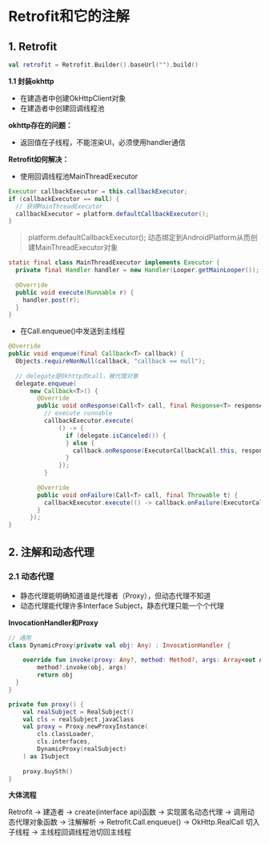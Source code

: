 # Retrofit和它的注解

## 1. Retrofit

```kotlin
val retrofit = Retrofit.Builder().baseUrl("").build()
```

**1.1 封装okhttp**

- 在建造者中创建OkHttpClient对象
- 在建造者中创建回调线程池

**okhttp存在的问题：**

- 返回值在子线程，不能渲染UI，必须使用handler通信

**Retrofit如何解决：**

- 使用回调线程池MainThreadExecutor

```java
Executor callbackExecutor = this.callbackExecutor;  
if (callbackExecutor == null) {  
  // 获得MainThreadExecutor
  callbackExecutor = platform.defaultCallbackExecutor();  
}
```
> platform.defaultCallbackExecutor();  动态绑定到AndroidPlatform从而创建MainThreadExecutor对象

```java
static final class MainThreadExecutor implements Executor {  
  private final Handler handler = new Handler(Looper.getMainLooper());  
  
  @Override  
  public void execute(Runnable r) {  
    handler.post(r);  
  }  
}
```
- 在Call.enqueue()中发送到主线程

```java
@Override
public void enqueue(final Callback<T> callback) {  
  Objects.requireNonNull(callback, "callback == null");  
  
  // delegate是Okhttp的call，被代理对象
  delegate.enqueue(  
      new Callback<T>() {  
        @Override  
		public void onResponse(Call<T> call, final Response<T> response) {  
		  // execute runnable
          callbackExecutor.execute(  
              () -> {  
                if (delegate.isCanceled()) {  
				} else {  
                  callback.onResponse(ExecutorCallbackCall.this, response);  
				}  
              });  
		  }  
  
        @Override  
	    public void onFailure(Call<T> call, final Throwable t) {  
          callbackExecutor.execute(() -> callback.onFailure(ExecutorCallbackCall.this, t));  
	    }  
      });  
}
```


## 2. 注解和动态代理

### 2.1 动态代理

- 静态代理能明确知道谁是代理者（Proxy），但动态代理不知道
- 动态代理能代理许多Interface Subject，静态代理只能一个个代理

**InvocationHandler和Proxy**


```kotlin
// 通用
class DynamicProxy(private val obj: Any) : InvocationHandler {  
  
    override fun invoke(proxy: Any?, method: Method?, args: Array<out Any>?): Any {  
        method?.invoke(obj, args)  
        return obj  
  }  
}
```

```kotlin
private fun proxy() {  
    val realSubject = RealSubject()  
    val cls = realSubject.javaClass  
	val proxy = Proxy.newProxyInstance(  
        cls.classLoader,  
	    cls.interfaces,  
		DynamicProxy(realSubject)  
    ) as ISubject  
  
    proxy.buySth()  
}
```

**大体流程**

Retrofit -> 建造者 -> create(interface api)函数 -> 实现匿名动态代理 ->  调用动态代理对象函数 -> 注解解析 -> Retrofit.Call.enqueue() -> OkHttp.RealCall 切入子线程 -> 主线程回调线程池切回主线程